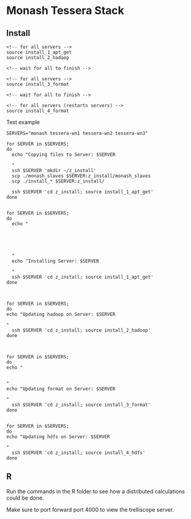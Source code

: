 # Monash Tessera Stack

## Install

```{bash}
<!-- for all servers -->
source install_1_apt_get
source install_2_hadoop

<!-- wait for all to finish -->

<!-- for all servers -->
source install_3_format

<!-- wait for all to finish -->

<!-- for all servers (restarts servers) -->
source install_4_format
```

Test example
```{bash}
SERVERS="monash tessera-wn1 tessera-wn2 tessera-wn3"

for SERVER in $SERVERS;
do
  echo "Copying files to Server: $SERVER

  "
  ssh $SERVER 'mkdir ~/z_install'
  scp ./monash_slaves $SERVER:z_install/monash_slaves
  scp ./install_* $SERVER:z_install/

  ssh $SERVER 'cd z_install; source install_1_apt_get'
done


for SERVER in $SERVERS;
do
  echo "





  "
  echo "Installing Server: $SERVER

  "
  ssh $SERVER 'cd z_install; source install_1_apt_get'
done



for SERVER in $SERVERS;
do
echo "Updating hadoop on Server: $SERVER

"  
  ssh $SERVER 'cd z_install; source install_2_hadoop'
done



for SERVER in $SERVERS;
do
echo "


"
echo "Updating format on Server: $SERVER

"  
  ssh $SERVER 'cd z_install; source install_3_format'
done


for SERVER in $SERVERS;
do
echo "Updating hdfs on Server: $SERVER

"  
  ssh $SERVER 'cd z_install; source install_4_hdfs'
done
```


## R

Run the commands in the R folder to see how a distributed calculations could be done.  

Make sure to port forward port 4000 to view the trelliscope server.
